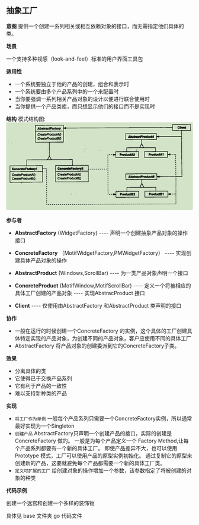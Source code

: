 ## 抽象工厂

**意图**
提供一个创建一系列相关或相互依赖对象的接口，而无需指定他们具体的类。

**场景**

一个支持多种视感（look-and-feel）标准的用户界面工具包

**适用性**

- 一个系统要独立于他的产品的创建，组合和表示时
- 一个系统要由多个产品系列中的一个来配置时
- 当你要强调一系列相关产品对象的设计以便进行联合使用时
- 当你提供一个产品类库，而只想显示他们的接口而不是实现时
  
**结构**
模式结构图:
![](vx_images/vx20220504145702.png)

**参与者**
- **AbstractFactory**  (WidgetFactory)
---- 声明一个创建抽象产品对象的操作接口

- **ConcreteFactory** （MotifWidgetFactory,PMWidgetFactory）
---- 实现创建具体产品对象的操作

- **AbstractProduct** (Windows,ScrollBar)
---- 为一类产品对象声明一个接口

- **ConcreteProduct** (MotifWindow,MotifScrollBar)
---- 定义一个将被相应的具体工厂创建的产品对象
---- 实现AbstracProduct 接口

- **Client** 
---- 仅使用由AbstractFactory 和AbstractProduct 类声明的接口

**协作**
- 一般在运行的时候创建一个ConcreteFactory 的实例，这个具体的工厂创建具体特定实现的产品对象，为创建不同的产品对象，客户应使用不同的具体工厂
- AbstractFactory 将产品对象的创建委派到它的ConcreteFactory子类。

**效果**
- 分离具体的类
- 它使得已于交换产品系列
- 它有利于产品的一致性
- 难以支持新种类的产品


**实现**
- `将工厂作为单例` 
一般每个产品系列只需要一个ConcreteFactory实例，所以通常最好实现为一个Singleton
- `创建产品` 
AbstractFactory只声明一个创建产品的接口，实际的创建是ConcreteFactory 做的。
一般是为每个产品定义一个 Factory Method,让每个产品系列都要有一个新的具体工厂。
即使产品差异不大，也可以使用 Prototype 模式，工厂可以使用产品的原型实例初始化。
通过复制它的原型来创建新的产品，这要就避免每个产品都需要一个新的具体工厂类。
- `定义可扩展的工厂`
给创建对象的操作增加一个参数，该参数指定了将被创建的对象的种类

**代码示例**

创建一个迷宫和创建一个多样的装饰物

具体见 base 文件夹 go 代码文件


